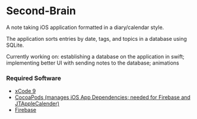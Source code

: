 # Second-Brain
A note taking iOS application formatted in a diary/calendar style.

The application sorts entries by date, tags, and topics in a database using SQLite.

Currently working on: establishing a database on the application in swift; implementing better UI with sending notes to the database; animations 

### Required Software

- <a href = "https://developer.apple.com/xcode/">xCode 9 </a>
- <a href = "https://guides.cocoapods.org/using/getting-started.html">CocoaPods (manages iOS App Dependencies; needed for Firebase and JTAppleCalender)</a>
- <a href = "https://firebase.google.com/">Firebase </a>
